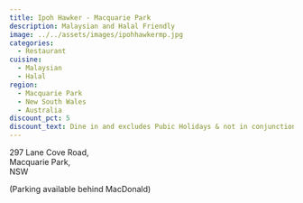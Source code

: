 ```yaml
---
title: Ipoh Hawker - Macquarie Park
description: Malaysian and Halal Friendly
image: ../../assets/images/ipohhawkermp.jpg
categories:
  - Restaurant
cuisine:
  - Malaysian
  - Halal
region:
  - Macquarie Park
  - New South Wales
  - Australia
discount_pct: 5
discount_text: Dine in and excludes Pubic Holidays & not in conjunction with any other offer
---
```


297 Lane Cove Road,\
Macquarie Park,\
NSW

(Parking available behind MacDonald)
